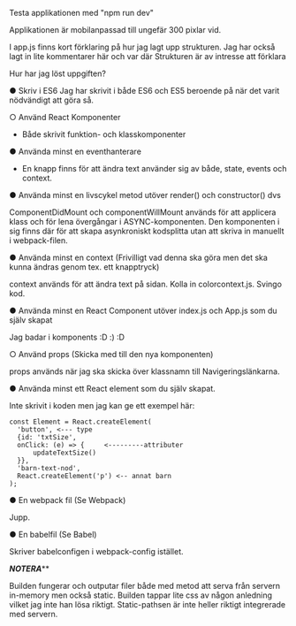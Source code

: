 

Testa applikationen med "npm run dev"

Applikationen är mobilanpassad till ungefär 300 pixlar vid.

I app.js finns kort förklaring på hur jag lagt upp strukturen.
Jag har också lagt in lite kommentarer här och var där Strukturen
är av intresse att förklara

Hur har jag löst uppgiften?

● Skriv i ES6
  Jag har skrivit i både ES6 och ES5 beroende på när det varit nödvändigt
  att göra så.

○ Använd React Komponenter
  - Både skrivit funktion- och klasskomponenter

● Använda minst en eventhanterare

  - En knapp finns för att ändra text använder sig av både,
  state, events och context.

● Använda minst en livscykel metod utöver render() och constructor() dvs

  ComponentDidMount och componentWillMount används för att applicera klass
  och för lena övergångar i ASYNC-komponenten. Den komponenten i sig finns
  där för att skapa asynkroniskt kodsplitta utan att skriva in manuellt
  i webpack-filen.

● Använda minst en context (Frivilligt vad denna ska göra men det ska kunna
ändras genom tex. ett knapptryck)

  context används för att ändra text på sidan. Kolla in colorcontext.js.
  Svingo kod.

● Använda minst en React Component utöver index.js och App.js som du själv
skapat

  Jag badar i komponents :D :) :D

○ Använd props (Skicka med till den nya komponenten)

  props används när jag ska skicka över klassnamn till Navigeringslänkarna.

● Använda minst ett React element som du själv skapat.

  Inte skrivit i koden men jag kan ge ett exempel här:

    const Element = React.createElement(
      'button', <--- type
      {id: 'txtSize',
      onClick: (e) => {     <---------attributer
          updateTextSize()
      }},
      'barn-text-nod',
      React.createElement('p') <-- annat barn
    );

● En webpack fil (Se Webpack)

  Jupp.

● En babelfil (Se Babel)

  Skriver babelconfigen i webpack-config istället.



*******************NOTERA*********************

  Builden fungerar och outputar filer både med metod att serva från
  servern in-memory men också static. Builden tappar lite css av någon
  anledning vilket jag inte han lösa riktigt. Static-pathsen är inte heller
  riktigt integrerade med servern.
